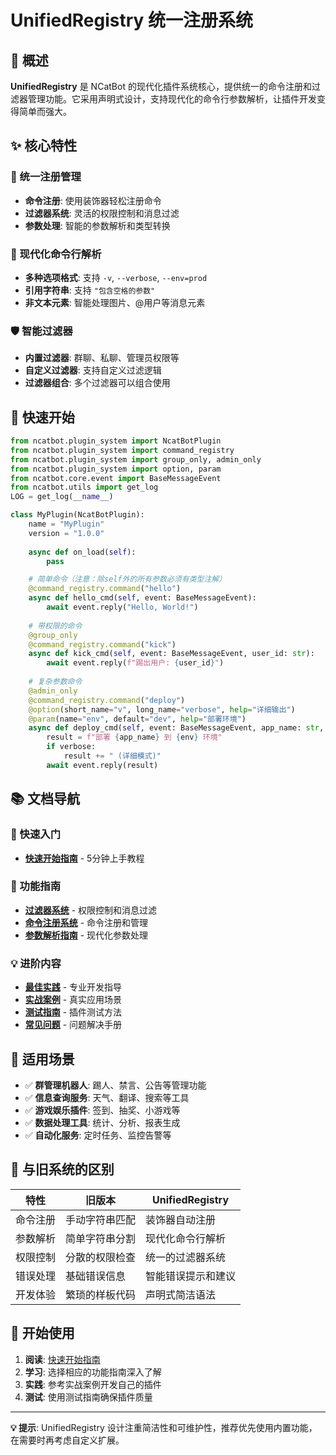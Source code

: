 # UnifiedRegistry 统一注册系统

## 🚀 概述

**UnifiedRegistry** 是 NCatBot 的现代化插件系统核心，提供统一的命令注册和过滤器管理功能。它采用声明式设计，支持现代化的命令行参数解析，让插件开发变得简单而强大。

## ✨ 核心特性

### 🎯 统一注册管理
- **命令注册**: 使用装饰器轻松注册命令
- **过滤器系统**: 灵活的权限控制和消息过滤
- **参数处理**: 智能的参数解析和类型转换

### 🔧 现代化命令行解析
- **多种选项格式**: 支持 `-v`, `--verbose`, `--env=prod`
- **引用字符串**: 支持 `"包含空格的参数"`
- **非文本元素**: 智能处理图片、@用户等消息元素

### 🛡️ 智能过滤器
- **内置过滤器**: 群聊、私聊、管理员权限等
- **自定义过滤器**: 支持自定义过滤逻辑
- **过滤器组合**: 多个过滤器可以组合使用

## 🚀 快速开始

```python
from ncatbot.plugin_system import NcatBotPlugin
from ncatbot.plugin_system import command_registry
from ncatbot.plugin_system import group_only, admin_only
from ncatbot.plugin_system import option, param
from ncatbot.core.event import BaseMessageEvent
from ncatbot.utils import get_log
LOG = get_log(__name__)

class MyPlugin(NcatBotPlugin):
    name = "MyPlugin"
    version = "1.0.0"
    
    async def on_load(self):
        pass

    # 简单命令（注意：除self外的所有参数必须有类型注解）
    @command_registry.command("hello")
    async def hello_cmd(self, event: BaseMessageEvent):
        await event.reply("Hello, World!")
    
    # 带权限的命令
    @group_only
    @command_registry.command("kick")
    async def kick_cmd(self, event: BaseMessageEvent, user_id: str):
        await event.reply(f"踢出用户: {user_id}")
    
    # 复杂参数命令
    @admin_only
    @command_registry.command("deploy")
    @option(short_name="v", long_name="verbose", help="详细输出")
    @param(name="env", default="dev", help="部署环境")
    async def deploy_cmd(self, event: BaseMessageEvent, app_name: str, env: str = "dev", verbose: bool = False):
        result = f"部署 {app_name} 到 {env} 环境"
        if verbose:
            result += " (详细模式)"
        await event.reply(result)
```

## 📚 文档导航

### 🎯 快速入门
- **[快速开始指南](./UnifiedRegistry-快速开始.md)** - 5分钟上手教程

### 📖 功能指南
- **[过滤器系统](./UnifiedRegistry-过滤器系统.md)** - 权限控制和消息过滤
- **[命令注册系统](./UnifiedRegistry-命令系统.md)** - 命令注册和管理
- **[参数解析指南](./UnifiedRegistry-参数解析.md)** - 现代化参数处理

### 💡 进阶内容
- **[最佳实践](./UnifiedRegistry-最佳实践.md)** - 专业开发指导
- **[实战案例](./UnifiedRegistry-实战案例.md)** - 真实应用场景
- **[测试指南](./UnifiedRegistry-测试指南.md)** - 插件测试方法
- **[常见问题](./UnifiedRegistry-FAQ.md)** - 问题解决手册

## 🎯 适用场景

- ✅ **群管理机器人**: 踢人、禁言、公告等管理功能
- ✅ **信息查询服务**: 天气、翻译、搜索等工具
- ✅ **游戏娱乐插件**: 签到、抽奖、小游戏等
- ✅ **数据处理工具**: 统计、分析、报表生成
- ✅ **自动化服务**: 定时任务、监控告警等

## 🔄 与旧系统的区别

| 特性 | 旧版本 | UnifiedRegistry |
|------|--------|-----------------|
| 命令注册 | 手动字符串匹配 | 装饰器自动注册 |
| 参数解析 | 简单字符串分割 | 现代化命令行解析 |
| 权限控制 | 分散的权限检查 | 统一的过滤器系统 |
| 错误处理 | 基础错误信息 | 智能错误提示和建议 |
| 开发体验 | 繁琐的样板代码 | 声明式简洁语法 |

## 🚦 开始使用

1. **阅读**: [快速开始指南](./UnifiedRegistry-快速开始.md)
2. **学习**: 选择相应的功能指南深入了解
3. **实践**: 参考实战案例开发自己的插件
4. **测试**: 使用测试指南确保插件质量

---

**💡 提示**: UnifiedRegistry 设计注重简洁性和可维护性，推荐优先使用内置功能，在需要时再考虑自定义扩展。
